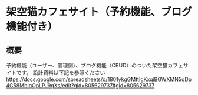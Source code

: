 # 架空猫カフェサイト（予約機能、ブログ機能付き）

## 概要

予約機能（ユーザー、管理側）、ブログ機能（CRUD）のついた架空猫カフェサイトです。
設計資料は下記を参照ください  
https://docs.google.com/spreadsheets/d/1801ykgGMttIgKxqiBGWXMN5qDp4C58MbIqOpLPJ9qXs/edit?gid=805629737#gid=805629737
